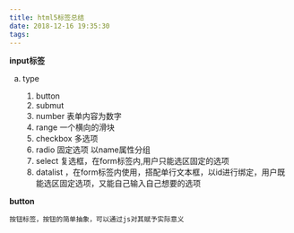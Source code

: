 ```yaml
---
title: html5标签总结
date: 2018-12-16 19:35:30
tags:
---
```


**input标签**

<ol type="a">
  <li>type</li>
  <ol type="1">
     <li>button</li>
     <li>submut</li>
     <li>number 表单内容为数字</li>
     <li>range 一个横向的滑块</li>
     <li>checkbox 多选项</li>
     <li>radio 固定选项 以name属性分组</li>
     <li>select 复选框，在form标签内,用户只能选区固定的选项</li>
     <li>datalist ，在form标签内使用，搭配单行文本框，以id进行绑定，用户既能选区固定选项，又能自己输入自己想要的选项</li>
  </ol>
</ol>
  

**button**

``
按钮标签，按钮的简单抽象，可以通过js对其赋予实际意义
``